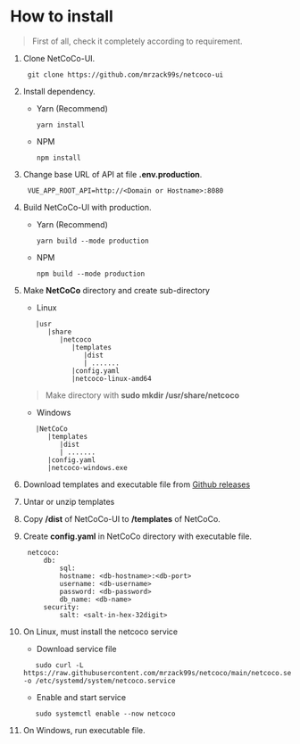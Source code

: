 # How to install


> First of all, check it completely according to requirement.

1. Clone NetCoCo-UI.

   ```text
    git clone https://github.com/mrzack99s/netcoco-ui
   ```

2. Install dependency.
   - Yarn \(Recommend\)

      ```text
      yarn install
      ```

   - NPM

      ```text
      npm install
      ```

3. Change base URL of API at file **.env.production**.

   ```text
    VUE_APP_ROOT_API=http://<Domain or Hostname>:8080
   ```

4. Build NetCoCo-UI with production.
   - Yarn \(Recommend\)

      ```text
      yarn build --mode production
      ```

   - NPM

      ```text
      npm build --mode production
      ```

5. Make **NetCoCo** directory and create sub-directory
   - Linux
   ```
      |usr
         |share
            |netcoco
               |templates
                  |dist
                  | .......
               |config.yaml
               |netcoco-linux-amd64
   ```
   > Make directory with <b>sudo mkdir /usr/share/netcoco</b>

   - Windows
   ```
      |NetCoCo
         |templates
            |dist
            | .......
         |config.yaml
         |netcoco-windows.exe
   ```
6. Download templates and executable file from [Github releases](https://github.com/mrzack99s/netcoco/releases) 
7. Untar or unzip templates
8. Copy **/dist** of NetCoCo-UI to **/templates** of NetCoCo.
9. Create **config.yaml** in NetCoCo directory with executable file.

    ```text
     netcoco:
         db:
             sql:
             hostname: <db-hostname>:<db-port>
             username: <db-username>
             password: <db-password>
             db_name: <db-name>
         security:
             salt: <salt-in-hex-32digit>
    ```
10. On Linux, must install the netcoco service
      - Download service file
      ```text
         sudo curl -L https://raw.githubusercontent.com/mrzack99s/netcoco/main/netcoco.service -o /etc/systemd/system/netcoco.service
      ```
      - Enable and start service
      ```text
         sudo systemctl enable --now netcoco
      ```
11. On Windows, run executable file.